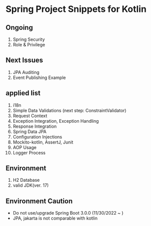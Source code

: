 # Spring Project Snippets for Kotlin

## Ongoing
1. Spring Security
2. Role & Privilege

## Next Issues
1. JPA Auditing
2. Event Publishing Example

## applied list
1. i18n 
2. Simple Data Validations (next step: ConstraintValidator)
3. Request Context
4. Exception Integration, Exception Handling
5. Response Integration
6. Spring Data JPA
7. Configuration Injections
8. Mockito-kotlin, AssertJ, Junit
9. AOP Usage 
10. Logger Process

## Environment
1. H2 Database
2. valid JDK(ver. 17)

## Environment Caution
- Do not use/upgrade Spring Boot 3.0.0 (11/30/2022 ~ ) 
- JPA, jakarta is not comparable with kotlin